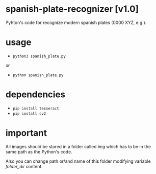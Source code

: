 # spanish-plate-recognizer [v1.0]
Pyhton's  code for recognize modern spanish plates (0000 XYZ, e.g.).

# usage
- ```python3 spanish_plate.py```

or

- ```python spanish_plate.py```

# dependencies

- ```pip install tesseract```
- ```pip install cv2```

# important 

All images should be stored in a folder called *img* which has to be in the same path as the Python's code.

Also you can change path or/and name of this folder modifying variable *folder_dir* content.
